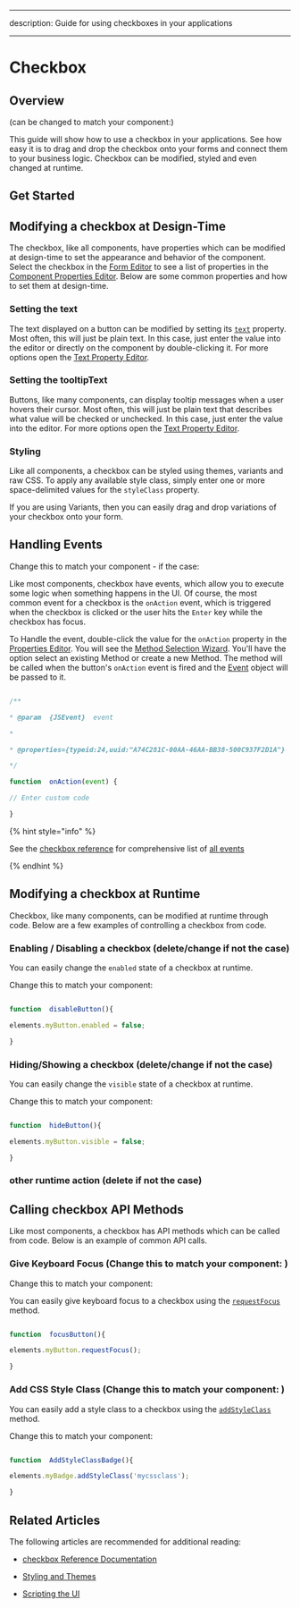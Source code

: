 
---

description:  Guide for using checkboxes in your applications

---

  

# Checkbox

  

## Overview

  

(can be changed to match your component:)

  

This guide will show how to use a checkbox in your applications. See how easy it is to drag and drop the checkbox onto your forms and connect them to your business logic. Checkbox can be modified, styled and even changed at runtime.

  

## Get Started

  
  
  

## Modifying a checkbox at Design-Time

  

The checkbox, like all components, have properties which can be modified at design-time to set the appearance and behavior of the component. Select the checkbox in the [Form Editor](../../../../../reference/readme\_servoycore/page-3/object-editors/form-editor.md) to see a list of properties in the [Component Properties Editor](../../../../../reference/readme\_servoycore/page-3/object-editors/component-properties-editor.md). Below are some common properties and how to set them at design-time.

  
  
  

### Setting the text

The text displayed on a button can be modified by setting its [`text`]() property. Most often, this will just be plain text. In this case, just enter the value into the editor or directly on the component by double-clicking it. For more options open the [Text Property Editor](../../../../../reference/readme\_servoycore/page-3/object-editors/text-property-editor.md).

  

### Setting the tooltipText

Buttons, like many components, can display tooltip messages when a user hovers their cursor. Most often, this will just be plain text that describes what value will be checked or unchecked. In this case, just enter the value into the editor. For more options open the [Text Property Editor](../../../../../reference/readme\_servoycore/page-3/object-editors/text-property-editor.md).

  


### Styling

  

Like all components, a checkbox can be styled using themes, variants and raw CSS. To apply any available style class, simply enter one or more space-delimited values for the `styleClass` property.



If you are using Variants, then you can easily drag and drop variations of your checkbox onto your form.

  
  
  

## Handling Events

  

Change this to match your component - if the case:

  

Like most components, checkbox have events, which allow you to execute some logic when something happens in the UI. Of course, the most common event for a checkbox is the `onAction` event, which is triggered when the checkbox is clicked or the user hits the `Enter` key while the checkbox has focus.

  

To Handle the event, double-click the value for the `onAction` property in the [Properties Editor](../../../../../reference/readme\_servoycore/page-3/object-editors/component-properties-editor.md). You will see the [Method Selection Wizard](../../../../../reference/readme\_servoycore/page-3/object-editors/method-selection-wizard.md). You'll have the option select an existing Method or create a new Method. The method will be called when the button's `onAction` event is fired and the [Event](../../../../../reference/readme\_servoycore/dev-api/application/jsevent.md) object will be passed to it.

  
  
  

```javascript

/**

* @param  {JSEvent}  event

*

* @properties={typeid:24,uuid:"A74C281C-00AA-46AA-BB38-500C937F2D1A"}

*/

function  onAction(event) {

// Enter custom code

}

```

  

{% hint style="info" %}

See the [checkbox reference]() for comprehensive list of [all events]()

{% endhint %}

  
  
  

## Modifying a checkbox at Runtime

  

Checkbox, like many components, can be modified at runtime through code. Below are a few examples of controlling a checkbox from code.

  

### Enabling / Disabling a checkbox (delete/change if not the case)

  

You can easily change the `enabled` state of a checkbox at runtime.

  
  

Change this to match your component:

```javascript

function  disableButton(){

elements.myButton.enabled = false;

}

```

  

### Hiding/Showing a checkbox (delete/change if not the case)

  

You can easily change the `visible` state of a checkbox at runtime.

  
  

Change this to match your component:

```javascript

function  hideButton(){

elements.myButton.visible = false;

}

```

  

### other runtime action (delete if not the case)

  
  
  

## Calling checkbox API Methods

  

Like most components, a checkbox has API methods which can be called from code. Below is an example of common API calls.

  

### Give Keyboard Focus (Change this to match your component: )

  
  

Change this to match your component:

  

You can easily give keyboard focus to a checkbox using the [`requestFocus`]() method.

  

```javascript

function  focusButton(){

elements.myButton.requestFocus();

}

```

  
  

### Add CSS Style Class (Change this to match your component: )

  

You can easily add a style class to a checkbox using the [`addStyleClass`]() method.

  
  

Change this to match your component:

```javascript

function  AddStyleClassBadge(){

elements.myBadge.addStyleClass('mycssclass');

}

```

  
  

## Related Articles

  

The following articles are recommended for additional reading:

  

* [checkbox Reference Documentation]()

* [Styling and Themes](../../styling-and-themes/)

* [Scripting the UI](../../../programming-guide/scripting-the-ui/)